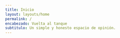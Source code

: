 ```yaml
---
title: Inicio
layout: layouts/home
permalink: /
encabezado: Vuelta al tanque
subtitulo: Un simple y honesto espacio de opinión.
---
```

